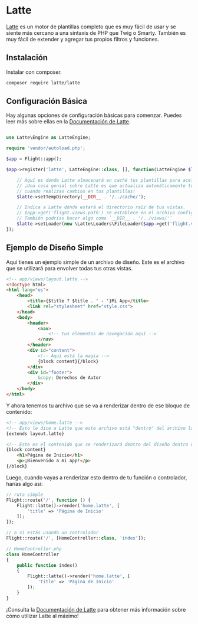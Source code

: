 # Latte

[Latte](https://latte.nette.org/en/guide) es un motor de plantillas completo que es muy fácil de usar y se siente más cercano a una sintaxis de PHP que Twig o Smarty. También es muy fácil de extender y agregar tus propios filtros y funciones.

## Instalación

Instalar con composer.

```bash
composer require latte/latte
```

## Configuración Básica

Hay algunas opciones de configuración básicas para comenzar. Puedes leer más sobre ellas en la [Documentación de Latte](https://latte.nette.org/en/guide).

```php

use Latte\Engine as LatteEngine;

require 'vendor/autoload.php';

$app = Flight::app();

$app->register('latte', LatteEngine::class, [], function(LatteEngine $latte) use ($app) {

	// Aquí es donde Latte almacenará en caché tus plantillas para acelerar las cosas
	// ¡Una cosa genial sobre Latte es que actualiza automáticamente tu caché
	// cuando realizas cambios en tus plantillas!
	$latte->setTempDirectory(__DIR__ . '/../cache/');

	// Indica a Latte dónde estará el directorio raíz de tus vistas.
	// $app->get('flight.views.path') se establece en el archivo config.php
	// También podrías hacer algo como `__DIR__ . '/../views/'`
	$latte->setLoader(new \Latte\Loaders\FileLoader($app->get('flight.views.path')));
});
```

## Ejemplo de Diseño Simple

Aquí tienes un ejemplo simple de un archivo de diseño. Este es el archivo que se utilizará para envolver todas tus otras vistas.

```html
<!-- app/views/layout.latte -->
<!doctype html>
<html lang="es">
	<head>
		<title>{$title ? $title . ' - '}Mi App</title>
		<link rel="stylesheet" href="style.css">
	</head>
	<body>
		<header>
			<nav>
				<!-- tus elementos de navegación aquí -->
			</nav>
		</header>
		<div id="content">
			<!-- Aquí está la magia -->
			{block content}{/block}
		</div>
		<div id="footer">
			&copy; Derechos de Autor
		</div>
	</body>
</html>
```

Y ahora tenemos tu archivo que se va a renderizar dentro de ese bloque de contenido:

```html
<!-- app/views/home.latte -->
<!-- Esto le dice a Latte que este archivo está "dentro" del archivo layout.latte -->
{extends layout.latte}

<!-- Este es el contenido que se renderizará dentro del diseño dentro del bloque de contenido -->
{block content}
	<h1>Página de Inicio</h1>
	<p>¡Bienvenido a mi app!</p>
{/block}
```

Luego, cuando vayas a renderizar esto dentro de tu función o controlador, harías algo así:

```php
// ruta simple
Flight::route('/', function () {
	Flight::latte()->render('home.latte', [
		'title' => 'Página de Inicio'
	]);
});

// o si estás usando un controlador
Flight::route('/', [HomeController::class, 'index']);

// HomeController.php
class HomeController
{
	public function index()
	{
		Flight::latte()->render('home.latte', [
			'title' => 'Página de Inicio'
		]);
	}
}
```

¡Consulta la [Documentación de Latte](https://latte.nette.org/en/guide) para obtener más información sobre cómo utilizar Latte al máximo!